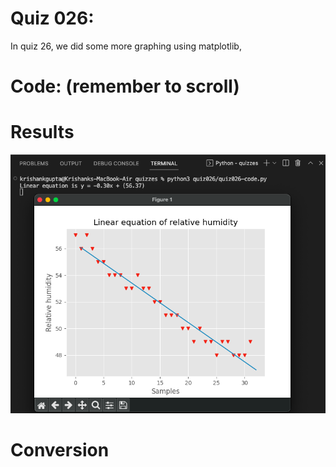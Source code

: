 # Quiz 026: 

In quiz 26, we did some more graphing using matplotlib, 

# Code: (remember to scroll)

# Results

![quiz026-results](./quiz026-results.png)

# Conversion

<!-- ![quiz026-conversion](./quiz026-conversion.png) -->